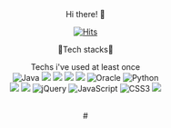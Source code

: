 <div align="center">
Hi there! 👋
  
[![Hits](https://hits.seeyoufarm.com/api/count/incr/badge.svg?url=https%3A%2F%2Fgithub.com%2Fttaehee&count_bg=%232E51EF&title_bg=%231B1919&icon=icq.svg&icon_color=%23E7E7E7&title=hits&edge_flat=false)](https://hits.seeyoufarm.com)

:tangerine:Tech stacks:blossom:

Techs i've used at least once <br/>
<img alt="Java" src ="https://img.shields.io/badge/Java-5BC4EE.svg?&style=flat-square,&logo=Java&logoColor=white"/> 
<img src="https://img.shields.io/badge/-Spring-6DB33F?style=flat-square,&logo=Spring&logoColor=white">
<img src="https://img.shields.io/badge/-Spring Security-6DB33F?style=flat-square,&logo=Spring Security&logoColor=white"> 
<img src="https://img.shields.io/badge/-Spring Boot-6DB33F?style=flat-square,&logo=Spring Boot&logoColor=white">
<img src="https://img.shields.io/badge/-Gradle-02303A?style=flat-square,e&logo=Gradle&logoColor=white">
<img alt="Oracle" src ="https://img.shields.io/badge/Oracle-F80000?&style=flat-square,&logo=Oracle&logoColor=white"/>
<img alt="Python" src ="https://img.shields.io/badge/Python-3776AB.svg?&style=flat-square,&logo=Python&logoColor=white"/><br/>
<img src="https://img.shields.io/badge/Amazon AWS-999999.svg?style=flat-square,&logo=Amazon%20AWS&logoColor=white"/> 
<img src="https://img.shields.io/badge/-Amazon EC2-FF8282.svg?style=flat-square,&logo=Amazon EC2&logoColor=white">
<img alt="jQuery" src ="https://img.shields.io/badge/jQuery-9266CC.svg?&style=flat-square,&logo=jQuery&logoColor=white"/>
<img alt="JavaScript" src ="https://img.shields.io/badge/JavaScript-FDC43E.svg?&style=flat-square,&logo=JavaScript&logoColor=white"/>
<img alt="CSS3" src ="https://img.shields.io/badge/CSS3-F08705.svg?&style=flat-square,&logo=CSS3&logoColor=white"/>
<img src="https://img.shields.io/badge/-Bootstrap-7952B3?style=flat-square,&logo=Bootstrap&logoColor=white"> <br/>

<br/>#<br/>

</div>
